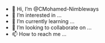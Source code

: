 - 👋 Hi, I’m @CMohamed-Nimbleways
- 👀 I’m interested in ...
- 🌱 I’m currently learning ...
- 💞️ I’m looking to collaborate on ...
- 📫 How to reach me ...

<!---
CMohamed-Nimbleways/CMohamed-Nimbleways is a ✨ special ✨ repository because its `README.md` (this file) appears on your GitHub profile.
You can click the Preview link to take a look at your changes.
--->
